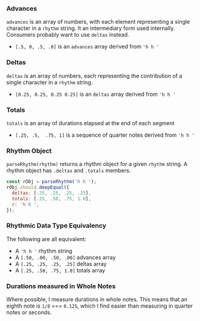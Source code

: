 ### Advances

`advances` is an array of numbers, with each element representing a single character in a `rhythm` string. It an intermediary form used internally. Consumers probably want to use `deltas` instead.
- `[.5, 0, .5, .0]` is an `advances` array derived from `'h h '`

### Deltas

`deltas` is an array of numbers, each representing the contribution of a single character in a `rhythm` string.
- `[0.25, 0.25, 0.25 0.25]` is an `deltas` array derived from `'h h '`

### Totals

`totals` is an array of durations elapsed at the end of each segment
- `[.25, .5,  .75, 1]` is a sequence of quarter notes derived from `'h h '`

### Rhythm Object

`parseRhythm(rhythm)` returns a rhythm object for a given `rhythm` string. A rhythm object has `.deltas` and `.totals` members.

```javascript
const rObj = parseRhythm('h h ');
rObj.should.deepEqual({
  deltas: [.25, .25, .25, .25],
  totals: [.25, .50, .75, 1.0],
  r: 'h h ',
});
```

### Rhythmic Data Type Equivalency
The following are all equivalent:
- A `'h h '` rhythm string
- A `[.50, .00, .50, .00]` advances array
- A `[.25, .25, .25, .25]` deltas array
- A `[.25, .50, .75, 1.0]` totals array

### Durations measured in Whole Notes

Where possible, I measure durations in whole notes. This means that an eighth note is `1/8` === `0.125`, which I find easier than measuring in quarter notes or seconds.